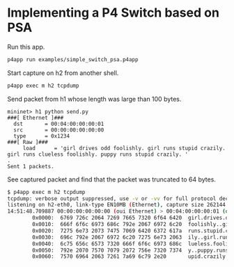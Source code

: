 # Implementing a P4 Switch based on PSA

Run this app.

```bash
p4app run examples/simple_switch_psa.p4app
```

Start capture on h2 from another shell.

```bash
p4app exec m h2 tcpdump
```

Send packet from h1 whose length was large than 100 bytes.

```
mininet> h1 python send.py 
###[ Ethernet ]###
  dst       = 00:04:00:00:00:01
  src       = 00:00:00:00:00:00
  type      = 0x1234
###[ Raw ]###
     load      = 'girl drives odd foolishly. girl runs stupid crazily. girl runs clueless foolishly. puppy runs stupid crazily. '
.
Sent 1 packets.
```

See captured packet and find that the packet was truncated to 64 bytes.

```bash
$ p4app exec m h2 tcpdump
tcpdump: verbose output suppressed, use -v or -vv for full protocol decode
listening on h2-eth0, link-type EN10MB (Ethernet), capture size 262144 bytes
14:51:48.709887 00:00:00:00:00:00 (oui Ethernet) > 00:04:00:00:00:01 (oui Unknown), ethertype Unknown (0x1234), length 124: 
        0x0000:  6769 726c 2064 7269 7665 7320 6f64 6420  girl.drives.odd.
        0x0010:  666f 6f6c 6973 686c 792e 2067 6972 6c20  foolishly..girl.
        0x0020:  7275 6e73 2073 7475 7069 6420 6372 617a  runs.stupid.craz
        0x0030:  696c 792e 2067 6972 6c20 7275 6e73 2063  ily..girl.runs.c
        0x0040:  6c75 656c 6573 7320 666f 6f6c 6973 686c  lueless.foolishl
        0x0050:  792e 2070 7570 7079 2072 756e 7320 7374  y..puppy.runs.st
        0x0060:  7570 6964 2063 7261 7a69 6c79 2e20       upid.crazily..
```
